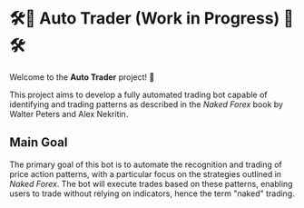 # 🛠️🚧 Auto Trader (Work in Progress) 🚧🛠️

Welcome to the **Auto Trader** project! 🚀

This project aims to develop a fully automated trading bot capable of identifying and trading patterns as described in the *Naked Forex* book by Walter Peters and Alex Nekritin. 

## Main Goal

The primary goal of this bot is to automate the recognition and trading of price action patterns, with a particular focus on the strategies outlined in *Naked Forex*. The bot will execute trades based on these patterns, enabling users to trade without relying on indicators, hence the term "naked" trading. 
